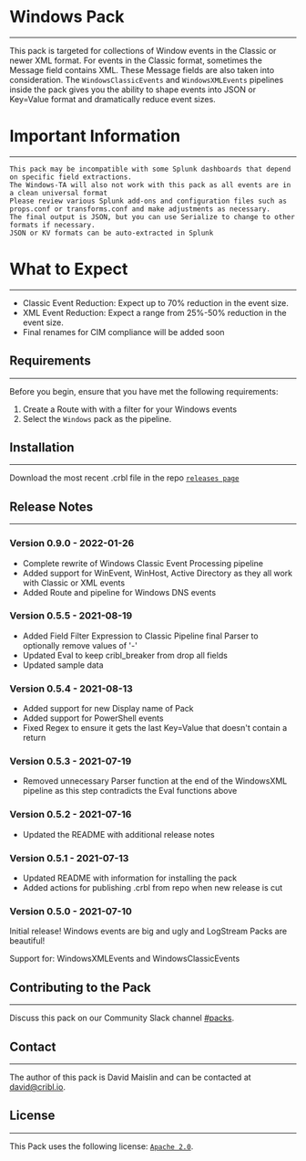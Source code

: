 # Windows Pack
----
This pack is targeted for collections of Window events in the Classic or newer XML format. For events in the Classic format, sometimes the Message field contains XML.  These Message fields are also taken into consideration.  The `WindowsClassicEvents` and `WindowsXMLEvents` pipelines inside the pack gives you the ability to shape events into JSON or Key=Value format and dramatically reduce event sizes.

# Important Information
---
```
This pack may be incompatible with some Splunk dashboards that depend on specific field extractions.
The Windows-TA will also not work with this pack as all events are in a clean universal format
Please review various Splunk add-ons and configuration files such as props.conf or transforms.conf and make adjustments as necessary.
The final output is JSON, but you can use Serialize to change to other formats if necessary.
JSON or KV formats can be auto-extracted in Splunk
```

# What to Expect
---
* Classic Event Reduction:  Expect up to 70% reduction in the event size.
* XML Event Reduction:  Expect a range from 25%-50% reduction in the event size.
* Final renames for CIM compliance will be added soon

## Requirements
---
Before you begin, ensure that you have met the following requirements:

1. Create a Route with with a filter for your Windows events
2. Select the `Windows` pack as the pipeline.

## Installation
---
Download the most recent .crbl file in the repo [`releases page`](https://github.com/criblpacks/cribl-windows-events/releases)

## Release Notes
---
### Version 0.9.0 - 2022-01-26
- Complete rewrite of Windows Classic Event Processing pipeline
- Added support for WinEvent, WinHost, Active Directory as they all work with Classic or XML events
- Added Route and pipeline for Windows DNS events

### Version 0.5.5 - 2021-08-19
- Added Field Filter Expression to Classic Pipeline final Parser to optionally remove values of '-'
- Updated Eval to keep cribl_breaker from drop all fields
- Updated sample data

### Version 0.5.4 - 2021-08-13
- Added support for new Display name of Pack
- Added support for PowerShell events
- Fixed Regex to ensure it gets the last Key=Value that doesn't contain a return

### Version 0.5.3 - 2021-07-19
- Removed unnecessary Parser function at the end of the WindowsXML pipeline as this step contradicts the Eval functions above

### Version 0.5.2 - 2021-07-16
- Updated the README with additional release notes

### Version 0.5.1 - 2021-07-13
- Updated README with information for installing the pack
- Added actions for publishing .crbl from repo when new release is cut

### Version 0.5.0 - 2021-07-10
Initial release! Windows events are big and ugly and LogStream Packs are beautiful!

Support for: WindowsXMLEvents and WindowsClassicEvents


## Contributing to the Pack
---
Discuss this pack on our Community Slack channel [#packs](https://cribl-community.slack.com/archives/C021UP7ETM3).

## Contact
---
The author of this pack is David Maislin and can be contacted at <david@cribl.io>.

## License
---
This Pack uses the following license: [`Apache 2.0`](https://github.com/criblio/appscope/blob/master/LICENSE).
